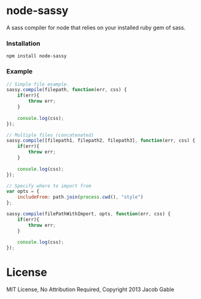 node-sassy
==========

A sass compiler for node that relies on your installed ruby gem of sass.

### Installation

    npm install node-sassy

### Example

```javascript
// Simple file example.
sassy.compile(filepath, function(err, css) {
    if(err){
        throw err;
    }
    
    console.log(css);
});

// Multiple files (concatenated)
sassy.compile([filepath1, filepath2, filepath3], function(err, css) {
    if(err){
        throw err;
    }
    
    console.log(css);
});

// Specify where to import from
var opts = {
	includeFrom: path.join(process.cwd(), "style")
};

sassy.compile(filePathWithImport, opts, function(err, css) {
    if(err){
        throw err;
    }
    
    console.log(css);
});
```

License
=======

MIT License, No Attribution Required, Copyright 2013 Jacob Gable